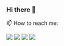 ### Hi there 👋

<!--

- 🔭 I’m currently working on ...
- 🌱 I’m currently learning ...
- 👯 I’m looking to collaborate on ...
- 🤔 I’m looking for help with ...
- 💬 Ask me about ...
- 😄 Pronouns: ...
- ⚡ Fun fact: ...
-->


📫 How to reach me:

[<img src="https://img.icons8.com/nolan/64/resume.png"/>](https://kiranmate-portfolio.netlify.app/)
[<img src="https://img.icons8.com/nolan/64/linkedin.png"/>](https://www.linkedin.com/in/kiran-mate-a2a251154/)
[<img src="https://img.icons8.com/nolan/64/twitter-squared.png"/>](https://twitter.com/KiranMate__)
[<img src="https://img.icons8.com/nolan/64/instagram-new.png"/>](https://www.instagram.com/___im.kiran/)


<!--
#### Profile Visits

![Visitor Count](https://profile-counter.glitch.me/kr017/count.svg)
-->

